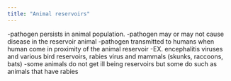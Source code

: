 ```yaml
---
title: "Animal reservoirs"
---
```

-pathogen persists in animal population. 
-pathogen may or may not cause disease in the reservoir animal
-pathogen transmitted to humans when human come in proximity of the animal reservoir
-EX. encephalitis viruses and various bird reservoirs, rabies virus and mammals (skunks, raccoons, bats)
-some animals do not get ill being reservoirs but some do such as animals that have rabies

